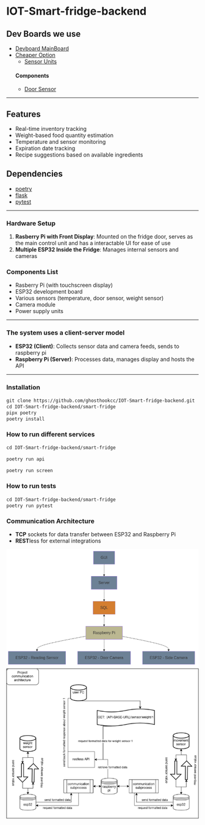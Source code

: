 # IOT-Smart-fridge-backend

## Dev Boards we use 

* [Devboard MainBoard](https://www.raspberrypi.com/products/raspberry-pi-5/)
* [Cheaper Option](https://www.raspberrypi.com/)
  * [Sensor Units](https://www.espressif.com/en/products/socs/esp32)
   #### Components
   * [Door Sensor](https://www.kjell.com/se/produkter/smarta-hem/smarta-sensorer/smarta-magnetkontakter/tp-link-tapo-t110-magnetsensor-p65257)


*** ***

## Features

* Real-time inventory tracking
* Weight-based food quantity estimation
* Temperature and sensor monitoring
* Expiration date tracking
* Recipe suggestions based on available ingredients

## Dependencies
* [poetry](https://python-poetry.org/)
* [flask](https://flask.palletsprojects.com/en/stable/)
* [pytest](https://docs.pytest.org/en/stable/)


*** ***


### Hardware Setup

1. **Rasberry Pi with Front Display**: Mounted on the fridge door, serves as the main control unit and has a interactable UI for ease of use 
2. **Multiple ESP32 Inside the Fridge**: Manages internal sensors and cameras

### Components List


* Rasberry Pi (with touchscreen display)
* ESP32 development board
* Various sensors (temperature, door sensor, weight sensor)
* Camera module
* Power supply units


*** ***


### The system uses a client-server model

* **ESP32 (Client)**: Collects sensor data and camera feeds, sends to raspberry pi
* **Raspberry Pi (Server)**: Processes data, manages display and hosts the API


*** *** 


### Installation
```
git clone https://github.com/ghosthookcc/IOT-Smart-fridge-backend.git
cd IOT-Smart-fridge-backend/smart-fridge
pipx poetry
poetry install
```

### How to run different services 
```
cd IOT-Smart-fridge-backend/smart-fridge
```
```
poetry run api
```
```
poetry run screen
```

### How to run tests
```
cd IOT-Smart-fridge-backend/smart-fridge
poetry run pytest
```

### Communication Architecture
* **TCP** sockets for data transfer between ESP32 and Raspberry Pi
* **REST**less for external integrations

![Described Topology Architecture](FDiagram.png "Topology Architecture")
![Described Communication Architecture](IOT-Smart-fridge.drawio.png "Communication Architecture")

